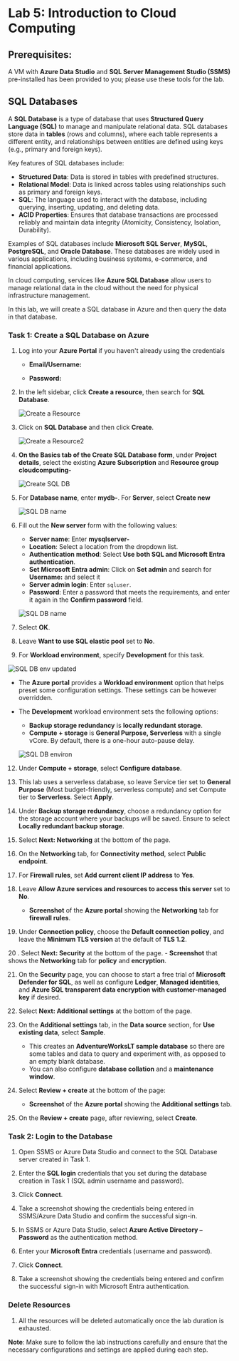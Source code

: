 # Lab 5: Introduction to Cloud Computing

## Prerequisites:
A VM with **Azure Data Studio** and **SQL Server Management Studio (SSMS)** pre-installed has been provided to you; please use these tools for the lab.

## SQL Databases

A **SQL Database** is a type of database that uses **Structured Query Language (SQL)** to manage and manipulate relational data. SQL databases store data in **tables** (rows and columns), where each table represents a different entity, and relationships between entities are defined using keys (e.g., primary and foreign keys).

Key features of SQL databases include:
- **Structured Data**: Data is stored in tables with predefined structures.
- **Relational Model**: Data is linked across tables using relationships such as primary and foreign keys.
- **SQL**: The language used to interact with the database, including querying, inserting, updating, and deleting data.
- **ACID Properties**: Ensures that database transactions are processed reliably and maintain data integrity (Atomicity, Consistency, Isolation, Durability).
  
Examples of SQL databases include **Microsoft SQL Server**, **MySQL**, **PostgreSQL**, and **Oracle Database**. These databases are widely used in various applications, including business systems, e-commerce, and financial applications.

In cloud computing, services like **Azure SQL Database** allow users to manage relational data in the cloud without the need for physical infrastructure management.

In this lab, we will create a SQL database in Azure and then query the data in that database.

### Task 1: Create a SQL Database on Azure

1. Log into your **Azure Portal** if you haven't already using the credentials
   
   - **Email/Username:** <inject key="AzureAdUserEmail"></inject>

   - **Password:** <inject key="AzureAdUserPassword"></inject>
   
3. In the left sidebar, click **Create a resource**, then search for **SQL Database**.

   ![Create a Resource](images/1.png)

4. Click on **SQL Database** and then click **Create**.

   ![Create a Resource2](images/2.png)

5. **On the Basics tab of the Create SQL Database form**, under **Project details**, select the existing **Azure Subscription** and **Resource group**  **cloudcomputing-<inject key="DeploymentID" enableCopy="false"/>** 

   ![Create SQL DB](images/3.png)

6. For **Database name**, enter **mydb-<inject key="DeploymentID" enableCopy="false"/>**. For **Server**, select **Create new**

   ![SQL DB name](images/4.png)

8. Fill out the **New server** form with the following values:
   - **Server name**: Enter **mysqlserver-<inject key="DeploymentID" enableCopy="false"/>** 
   - **Location**: Select a location from the dropdown list.
   - **Authentication method**: Select **Use both SQL and Microsoft Entra authentication**.
   - **Set Microsoft Entra admin**: Click on **Set admin** and search for **Username:** <inject key="AzureAdUserEmail"></inject> and select it
   - **Server admin login**: Enter `sqluser`.
   - **Password**: Enter a password that meets the requirements, and enter it again in the **Confirm password** field.
   
   ![SQL DB name](images/5.png)

9. Select **OK**.
   
10. Leave **Want to use SQL elastic pool** set to **No**.

11. For **Workload environment**, specify **Development** for this task.

   ![SQL DB env updated](images/6-u.png)

   - The **Azure portal** provides a **Workload environment** option that helps preset some configuration settings. These settings can be however overridden.
   - The **Development** workload environment sets the following options:
     - **Backup storage redundancy** is **locally redundant storage**.
     - **Compute + storage** is **General Purpose, Serverless** with a single vCore. By default, there is a one-hour auto-pause delay.

     ![SQL DB environ](images/6.png)

12. Under **Compute + storage**, select **Configure database**.

13. This lab uses a serverless database, so leave Service tier set to **General Purpose** (Most budget-friendly, serverless compute) and set Compute tier to **Serverless**. Select **Apply**.

14. Under **Backup storage redundancy**, choose a redundancy option for the storage account where your backups will be saved. Ensure to select **Locally redundant backup storage**.

15. Select **Next: Networking** at the bottom of the page.

16. On the **Networking** tab, for **Connectivity method**, select **Public endpoint**.

17. For **Firewall rules**, set **Add current client IP address** to **Yes**.

18. Leave **Allow Azure services and resources to access this server** set to **No**.
    - **Screenshot** of the **Azure portal** showing the **Networking** tab for **firewall rules**.

19. Under **Connection policy**, choose the **Default connection policy**, and leave the **Minimum TLS version** at the default of **TLS 1.2**.

20 . Select **Next: Security** at the bottom of the page.
    - **Screenshot** that shows the **Networking** tab for **policy** and **encryption**.

21. On the **Security** page, you can choose to start a free trial of **Microsoft Defender for SQL**, as well as configure **Ledger**, **Managed identities**, and **Azure SQL transparent data encryption with customer-managed key** if desired.

22. Select **Next: Additional settings** at the bottom of the page.

23. On the **Additional settings** tab, in the **Data source** section, for **Use existing data**, select **Sample**.
    - This creates an **AdventureWorksLT sample database** so there are some tables and data to query and experiment with, as opposed to an empty blank database.
    - You can also configure **database collation** and a **maintenance window**.

24. Select **Review + create** at the bottom of the page:
    - **Screenshot** of the **Azure portal** showing the **Additional settings** tab.

25. On the **Review + create** page, after reviewing, select **Create**.

### Task 2: Login to the Database

1. Open SSMS or Azure Data Studio and connect to the SQL Database server created in Task 1.

2. Enter the **SQL login** credentials that you set during the database creation in Task 1 (SQL admin username and password).

3. Click **Connect**.

4. Take a screenshot showing the credentials being entered in SSMS/Azure Data Studio and confirm the successful sign-in.

5. In SSMS or Azure Data Studio, select **Azure Active Directory – Password** as the authentication method.

6. Enter your **Microsoft Entra** credentials (username and password).

7. Click **Connect**.

8. Take a screenshot showing the credentials being entered and confirm the successful sign-in with Microsoft Entra authentication.


### Delete Resources

1. All the resources will be deleted automatically once the lab duration is exhausted.
   
**Note**: Make sure to follow the lab instructions carefully and ensure that the necessary configurations and settings are applied during each step.

